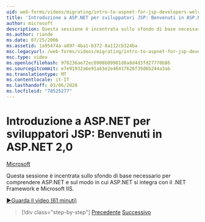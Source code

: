```yaml
---
uid: web-forms/videos/migrating/intro-to-aspnet-for-jsp-developers-welcome-to-aspnet-20
title: 'Introduzione a ASP.NET per sviluppatori JSP: Benvenuti in ASP.NET 2,0 | Microsoft Docs'
author: microsoft
description: Questa sessione è incentrata sullo sfondo di base necessario per comprendere ASP.NET e sul modo in cui ASP.NET si integra con il .NET Framework e Microsoft IIS.
ms.author: riande
ms.date: 07/25/2006
ms.assetid: 1a95474a-a897-4ba1-b372-8a112cb324ba
msc.legacyurl: /web-forms/videos/migrating/intro-to-aspnet-for-jsp-developers-welcome-to-aspnet-20
msc.type: video
ms.openlocfilehash: 978236ae72ec0908b09901d8a8d4d3fd27770b86
ms.sourcegitcommit: e7e91932a6e91a63e2e46417626f39d6b244a3ab
ms.translationtype: MT
ms.contentlocale: it-IT
ms.lasthandoff: 03/06/2020
ms.locfileid: "78525277"
---
```

# <a name="intro-to-aspnet-for-jsp-developers-welcome-to-aspnet-20"></a>Introduzione a ASP.NET per sviluppatori JSP: Benvenuti in ASP.NET 2,0

[Microsoft](https://github.com/microsoft)

Questa sessione è incentrata sullo sfondo di base necessario per comprendere ASP.NET e sul modo in cui ASP.NET si integra con il .NET Framework e Microsoft IIS.

[&#9654;Guarda il video (61 minuti)](https://channel9.msdn.com/Blogs/ASP-NET-Site-Videos/intro-to-aspnet-for-jsp-developers-welcome-to-aspnet-20)

> [!div class="step-by-step"]
> [Precedente](migrating-from-classic-asp-to-aspnet.md)
> [Successivo](intro-to-aspnet-for-jsp-developers-building-applications.md)
